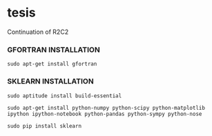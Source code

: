 # tesis
Continuation of R2C2

### GFORTRAN INSTALLATION

    sudo apt-get install gfortran


### SKLEARN INSTALLATION

    sudo aptitude install build-essential

    sudo apt-get install python-numpy python-scipy python-matplotlib ipython ipython-notebook python-pandas python-sympy python-nose

    sudo pip install sklearn
